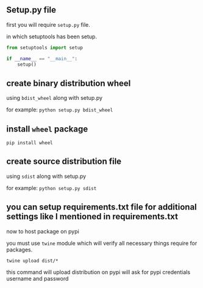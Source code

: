 ## Setup.py file

first you will require `setup.py` file.

in which setuptools has been setup.

```python
from setuptools import setup

if __name__ == "__main__":
    setup()
```

## create binary distribution wheel

using `bdist_wheel` along with setup.py

for example: `python setup.py bdist_wheel`

## install `wheel` package

`pip install wheel`

## create source distribution file

using `sdist` along with setup.py

for example: `python setup.py sdist`

## you can setup requirements.txt file for additional settings like I mentioned in requirements.txt

now to host package on pypi

you must use `twine` module which will verify all necessary things require for packages.

`twine upload dist/*`

this command will upload distribution on pypi
will ask for pypi credentials username and password
